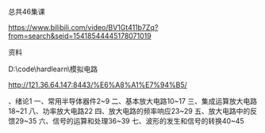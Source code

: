 总共46集课

 https://www.bilibili.com/video/BV1Gt411b7Zq?from=search&seid=15418544445178071019

资料

D:\code\hardlearn\模拟电路

http://121.36.64.147:8443/%E6%A8%A1%E7%94%B5/

、绪论1 
一、常用半导体器件2~9 
二、基本放大电路10~17 
三、集成运算放大电路18~21 
八、功率放大电路22 
四、放大电路的频率响应23~29 
五、放大电路中的反馈29~35 
六、信号的运算和处理36~39 
七、波形的发生和信号的转换40~45 